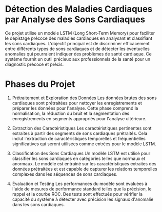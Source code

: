 # Détection des Maladies Cardiaques par Analyse des Sons Cardiaques
Ce projet utilise un modèle LSTM (Long Short-Term Memory) pour faciliter le dépistage précoce des maladies cardiaques en analysant et classifiant les sons cardiaques. L'objectif principal est de discriminer efficacement entre différents types de sons cardiaques et de détecter les éventuelles anomalies qui pourraient indiquer des problèmes de santé cardiaque. Ce système fournit un outil précieux aux professionnels de la santé pour un diagnostic précoce et précis.

# Phases du Projet

1. Prétraitement et Exploration des Données
Les données brutes des sons cardiaques sont prétraitées pour nettoyer les enregistrements et préparer les données pour l'analyse. Cette phase comprend la normalisation, la réduction du bruit et la segmentation des enregistrements en segments appropriés pour l'analyse ultérieure.

2. Extraction des Caractéristiques
Les caractéristiques pertinentes sont extraites à partir des segments de sons cardiaques prétraités. Cela inclut l'extraction de caractéristiques temporelles et fréquentielles significatives qui seront utilisées comme entrées pour le modèle LSTM.

3. Classification des Sons Cardiaques
Un modèle LSTM est utilisé pour classifier les sons cardiaques en catégories telles que normaux et anormaux. Le modèle est entraîné sur les caractéristiques extraites des données prétraitées et est capable de capturer les relations temporelles complexes dans les séquences de sons cardiaques.

4. Évaluation et Testing
Les performances du modèle sont évaluées à l'aide de mesures de performance standard telles que la précision, le rappel et la courbe ROC. Des tests sont effectués pour vérifier la capacité du système à détecter avec précision les signaux d'anomalie dans les sons cardiaques.

